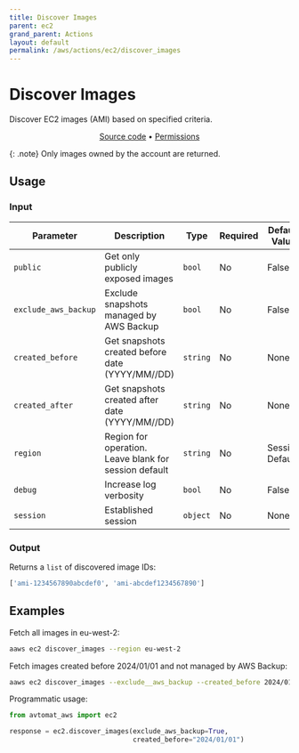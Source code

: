 ```yaml
---
title: Discover Images
parent: ec2
grand_parent: Actions
layout: default
permalink: /aws/actions/ec2/discover_images
---
```


# Discover Images

Discover EC2 images (AMI) based on specified criteria.

<p align="center">
   <a href="https://github.com/avtomat-hub/avtomat-aws/tree/main/avtomat_aws/ec2/discover_images.py">Source code</a> •
   <a href="/aws/permissions/ec2/discover_images">Permissions</a>
</p>

{: .note}
Only images owned by the account are returned.

## Usage

### Input

| Parameter            | Description                                           | Type     | Required | Default Value   |
|----------------------|-------------------------------------------------------|----------|----------|-----------------|
| `public`             | Get only publicly exposed images                      | `bool`   | No       | False           |
| `exclude_aws_backup` | Exclude snapshots managed by AWS Backup               | `bool`   | No       | False           |
| `created_before`     | Get snapshots created before date (YYYY/MM//DD)       | `string` | No       | None            |
| `created_after`      | Get snapshots created after date (YYYY/MM//DD)        | `string` | No       | None            |
| `region`             | Region for operation. Leave blank for session default | `string` | No       | Session Default |
| `debug`              | Increase log verbosity                                | `bool`   | No       | False           |
| `session`            | Established session                                   | `object` | No       | None            |

### Output

Returns a `list` of discovered image IDs:

```python
['ami-1234567890abcdef0', 'ami-abcdef1234567890']
```

## Examples

Fetch all images in eu-west-2:

```bash
aaws ec2 discover_images --region eu-west-2
```

Fetch images created before 2024/01/01 and not managed by AWS Backup:

```bash
aaws ec2 discover_images --exclude__aws_backup --created_before 2024/01/01
```

Programmatic usage:

```python
from avtomat_aws import ec2

response = ec2.discover_images(exclude_aws_backup=True,
                               created_before="2024/01/01")
```
